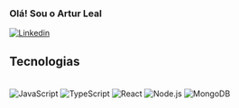 
### Olá! Sou o Artur Leal

[![Linkedin](https://img.shields.io/badge/LinkedIn-0077B5?style=for-the-badge&logo=linkedin&logoColor=white)](https://www.linkedin.com/in/artur-leal-352a02209/)

## Tecnologias
<div style="display: inline_block"><br/>
  <img align="center"  alt = "JavaScript" src="https://img.shields.io/badge/JavaScript-323330?style=for-the-badge&logo=javascript&logoColor=F7DF1E">
  <img align="center"  alt = "TypeScript" src="https://img.shields.io/badge/TypeScript-007ACC?style=for-the-badge&logo=typescript&logoColor=white">
  <img align="center"  alt = "React" src="https://img.shields.io/badge/React-20232A?style=for-the-badge&logo=react&logoColor=61DAFB">
  <img align="center"  alt = "Node.js" src="https://img.shields.io/badge/Node.js-43853D?style=for-the-badge&logo=node.js&logoColor=white">
  <img align="center"  alt = "MongoDB" src="https://img.shields.io/badge/MongoDB-4EA94B?style=for-the-badge&logo=mongodb&logoColor=white">
</div>


